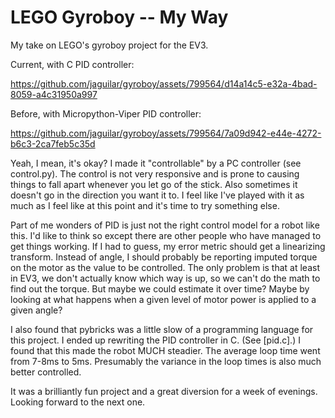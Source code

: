 # LEGO Gyroboy -- My Way

My take on LEGO's gyroboy project for the EV3.

Current, with C PID controller:

https://github.com/jaguilar/gyroboy/assets/799564/d14a14c5-e32a-4bad-8059-a4c31950a997

Before, with Micropython-Viper PID controller:

https://github.com/jaguilar/gyroboy/assets/799564/7a09d942-e44e-4272-b6c3-2ca7feb5c35d

Yeah, I mean, it's okay? I made it "controllable" by a PC controller (see
control.py). The control is not very responsive and is prone to causing things
to fall apart whenever you let go of the stick. Also sometimes it doesn't go
in the direction you want it to. I feel like I've played with it as much as I
feel like at this point and it's time to try something else.

Part of me wonders of PID is just not the right control model for a robot like
this. I'd like to think so except there are other people who have managed to get
things working. If I had to guess, my error metric should get a linearizing transform.
Instead of angle, I should probably be reporting imputed torque on the motor as the
value to be controlled. The only problem is that at least in EV3, we don't actually
know which way is up, so we can't do the math to find out the torque. But maybe we
could estimate it over time? Maybe by looking at what happens when a given level of
motor power is applied to a given angle?

I also found that pybricks was a little slow of a programming language for this
project. I ended up rewriting the PID controller in C. (See [pid.c].) I found that this
made the robot MUCH steadier. The average loop time went from 7-8ms to 5ms. Presumably
the variance in the loop times is also much better controlled.

It was a brilliantly fun project and a great diversion for a week of evenings. Looking
forward to the next one.
